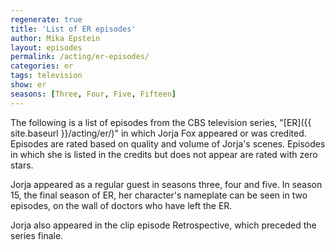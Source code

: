 ```yaml
---
regenerate: true
title: 'List of ER episodes'
author: Mika Epstein
layout: episodes
permalink: /acting/er-episodes/
categories: er
tags: television
show: er
seasons: [Three, Four, Five, Fifteen]
---
```


The following is a list of episodes from the CBS television series, "[ER]({{ site.baseurl }}/acting/er/)" in which Jorja Fox appeared or was credited. Episodes are rated based on quality and volume of Jorja's scenes. Episodes in which she is listed in the credits but does not appear are rated with zero stars. 

Jorja appeared as a regular guest in seasons three, four and five. In season 15, the final season of ER, her character's nameplate can be seen in two episodes, on the wall of doctors who have left the ER.

Jorja also appeared in the clip episode Retrospective, which preceded the series finale.